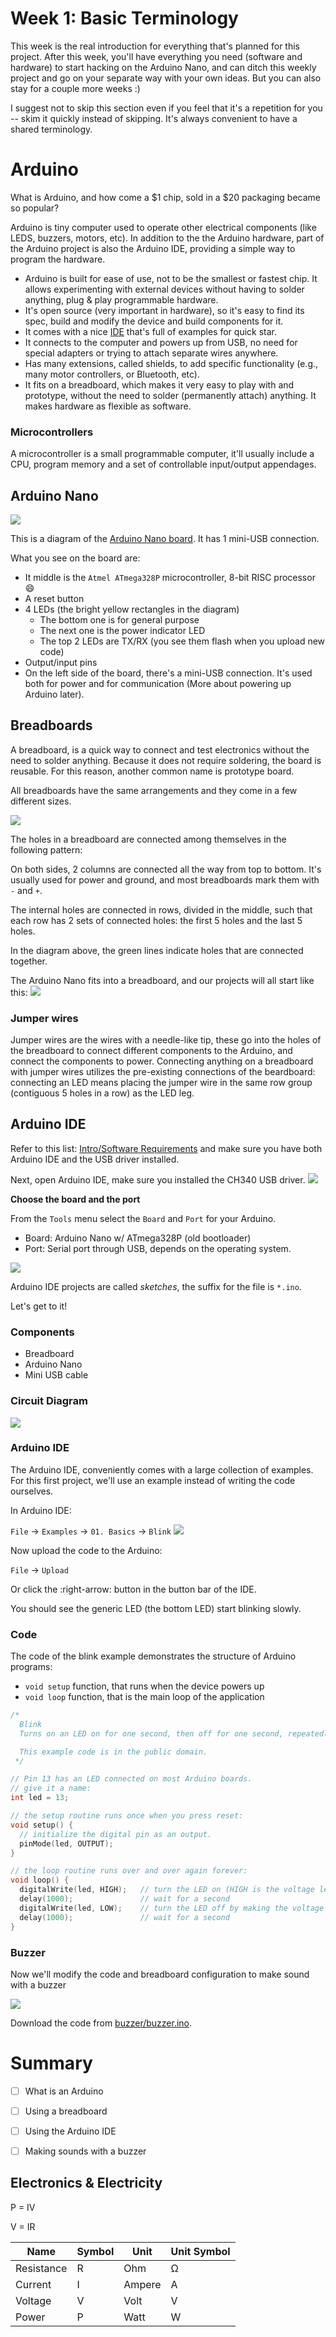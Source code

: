 # Week 1: Basic Terminology

This week is the real introduction for everything that's planned for this project. After this week, you'll have everything you need (software and hardware) to start hacking on the Arduino Nano, and can ditch this weekly project and go on your separate way with your own ideas. But you can also stay for a couple more weeks :)

I suggest not to skip this section even if you feel that it's a repetition for you -- skim it quickly instead of skipping. It's always convenient to have a shared terminology.


# Arduino
What is Arduino, and how come a $1 chip, sold in a $20 packaging became so popular?

Arduino is tiny computer used to operate other electrical components (like LEDS, buzzers, motors, etc). In addition to the the Arduino hardware, part of the Arduino project is also the Arduino IDE, providing a simple way to program the hardware.

- Arduino is built for ease of use, not to be the smallest or fastest chip. It allows experimenting with external devices without having to solder anything, plug & play programmable hardware.
- It's open source (very important in hardware), so it's easy to find its spec, build and modify the device and build components for it.
- It comes with a nice [IDE](https://www.arduino.cc/en/Main/Software) that's full of examples for quick star.
- It connects to the computer and powers up from USB, no need for special adapters or trying to attach separate wires anywhere.
- Has many extensions, called shields, to add specific functionality (e.g., many motor controllers, or Bluetooth, etc).
- It fits on a breadboard, which makes it very easy to play with and prototype, without the need to solder (permanently attach) anything. It makes hardware as flexible as software.


### Microcontrollers
A microcontroller is a small programmable computer, it'll usually include a CPU, program memory and a set of controllable input/output appendages.


## Arduino Nano
![](images/arduino_nano_w_leds.png)

This is a diagram of the [Arduino Nano board](https://store.arduino.cc/usa/arduino-nano). It has 1 mini-USB connection.


What you see on the board are:
* It middle is the `Atmel ATmega328P` microcontroller, 8-bit RISC processor :smile:
* A reset button
* 4 LEDs (the bright yellow rectangles in the diagram)
  * The bottom one is for general purpose
  * The next one is the power indicator LED
  * The top 2 LEDs are TX/RX (you see them flash when you upload new code)
* Output/input pins
* On the left side of the board, there's a mini-USB connection. It's used both for power and for communication (More about powering up Arduino later).


## Breadboards
A breadboard, is a quick way to connect and test electronics without the need to solder anything. Because it does not require soldering, the board is reusable. For this reason, another common name is prototype board.

All breadboards have the same arrangements and they come in a few different sizes.

![](images/breadboard.png)

The holes in a breadboard are connected among themselves in the following pattern:

On both sides, 2 columns are connected all the way from top to bottom. It's usually used for power and ground, and most breadboards mark them with `-` and `+`.

The internal holes are connected in rows, divided in the middle, such that each row has 2 sets of connected holes: the first 5 holes and the last 5 holes.

In the diagram above, the green lines indicate holes that are connected together.


The Arduino Nano fits into a breadboard, and our projects will all start like this:
![](images/breadboard_w_arduino.png)

### Jumper wires
Jumper wires are the wires with a needle-like tip, these go into the holes of the breadboard to connect different components to the Arduino, and connect the components to power.
Connecting anything on a breadboard with jumper wires utilizes the pre-existing connections of the beardboard: connecting an LED means placing the jumper wire in the same row group (contiguous 5 holes in a row) as the LED leg.


## Arduino IDE
Refer to this list: [Intro/Software Requirements](../Intro.md#software-requirements) and make sure you have both Arduino IDE and the USB driver installed.

Next, open Arduino IDE, make sure you installed the CH340 USB driver.
![](images/arduino_ide.png)

**Choose the board and the port**

From the `Tools` menu select the `Board` and `Port` for your Arduino.
* Board: Arduino Nano w/ ATmega328P (old bootloader)
* Port: Serial port through USB, depends on the operating system.

![](images/arduino_ide_board.png)

Arduino IDE projects are called *sketches*, the suffix for the file is `*.ino`.

Let's get to it!


### Components
- Breadboard
- Arduino Nano
- Mini USB cable

### Circuit Diagram
![](images/breadboard_w_arduino.png)

### Arduino IDE
The Arduino IDE, conveniently comes with a large collection of examples.
For this first project, we'll use an example instead of writing the code ourselves.

In Arduino IDE:

`File` -> `Examples` -> `01. Basics` -> `Blink`
![](images/arduino_ide_examples_blink.png)

Now upload the code to the Arduino:

`File` -> `Upload`

Or click the :right-arrow: button in the button bar of the IDE.

You should see the generic LED (the bottom LED) start blinking slowly.


### Code
The code of the blink example demonstrates the structure of Arduino programs:

- `void setup` function, that runs when the device powers up
- `void loop` function, that is the main loop of the application

```c
/*
  Blink
  Turns on an LED on for one second, then off for one second, repeatedly.

  This example code is in the public domain.
 */

// Pin 13 has an LED connected on most Arduino boards.
// give it a name:
int led = 13;

// the setup routine runs once when you press reset:
void setup() {
  // initialize the digital pin as an output.
  pinMode(led, OUTPUT);
}

// the loop routine runs over and over again forever:
void loop() {
  digitalWrite(led, HIGH);   // turn the LED on (HIGH is the voltage level)
  delay(1000);               // wait for a second
  digitalWrite(led, LOW);    // turn the LED off by making the voltage LOW
  delay(1000);               // wait for a second
}
```

### Buzzer

Now we'll modify the code and breadboard configuration to make sound with a buzzer

![](images/buzzer.png)


Download the code from [buzzer/buzzer.ino](buzzer).

# Summary
- [ ] What is an Arduino
- [ ] Using a breadboard
- [ ] Using the Arduino IDE
- [ ] Making sounds with a buzzer


## Electronics & Electricity

P = IV

V = IR

Name | Symbol | Unit | Unit Symbol
---- | -------|------|------------
Resistance | R | Ohm | Ω
Current | I | Ampere | A
Voltage | V | Volt | V
Power | P | Watt | W
